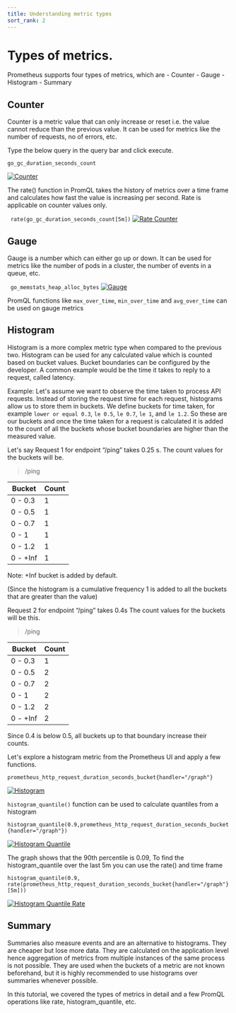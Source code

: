 ```yaml
---
title: Understanding metric types  
sort_rank: 2
---
```


# Types of metrics.

Prometheus supports four types of metrics, which are
    - Counter
    - Gauge
    - Histogram
    - Summary 

## Counter

Counter is a metric value that can only increase or reset i.e. the value cannot reduce than the previous value. It can be used for metrics like the number of requests, no of errors, etc.

Type the below query in the query bar and click execute.

<code>go\_gc\_duration\_seconds\_count</code>


[![Counter](/assets/tutorial/counter_example.png)](/assets/tutorial/counter_example.png)

The rate() function in PromQL takes the history of metrics over a time frame and calculates how fast the value is increasing per second. Rate is applicable on counter values only.

<code> rate(go\_gc\_duration\_seconds\_count[5m])</code>
[![Rate Counter](/assets/tutorial/rate_example.png)](/assets/tutorial/rate_example.png)

## Gauge

Gauge is a number which can either go up or down. It can be used for metrics like the number of pods in a cluster, the number of events in a queue, etc.

<code> go\_memstats\_heap\_alloc\_bytes</code>
[![Gauge](/assets/tutorial/gauge_example.png)](/assets/tutorial/gauge_example.png)

PromQL functions like `max_over_time`, `min_over_time` and `avg_over_time` can be used on gauge metrics

## Histogram

Histogram is a more complex metric type when compared to the previous two. Histogram can be used for any calculated value which is counted based on bucket values. Bucket boundaries can be configured by the developer. A common example would be the time it takes to reply to a request, called latency.

Example: Let's assume we want to observe the time taken to process API requests. Instead of storing the request time for each request, histograms allow us to store them in buckets. We define buckets for time taken, for example `lower or equal 0.3`, `le 0.5`, `le 0.7`, `le 1`, and `le 1.2`. So these are our buckets and once the time taken for a request is calculated it is added to the count of all the buckets whose bucket boundaries are higher than the measured value.

Let's say Request 1 for endpoint “/ping” takes 0.25 s. The count values for the buckets will be.

> /ping

| Bucket    | Count |
| --------- | ----- |
| 0 - 0.3   | 1     |
| 0 - 0.5   | 1     |
| 0 - 0.7   | 1     |
| 0 - 1     | 1     |
| 0 - 1.2   | 1     |
| 0 - +Inf  | 1     |

Note: +Inf bucket is added by default.

(Since the histogram is a cumulative frequency 1 is added to all the buckets that are greater than the value)

Request 2 for endpoint “/ping” takes 0.4s The count values for the buckets will be this.

> /ping

| Bucket    | Count |
| --------- | ----- |
| 0 - 0.3   | 1     |
| 0 - 0.5   | 2     |
| 0 - 0.7   | 2     |
| 0 - 1     | 2     |
| 0 - 1.2   | 2     |
| 0 - +Inf  | 2     |

Since 0.4 is below 0.5, all buckets up to that boundary increase their counts.

Let's explore a histogram metric from the Prometheus UI and apply a few functions.

<code>prometheus\_http\_request\_duration\_seconds\_bucket{handler="/graph"}</code>

[![Histogram](/assets/tutorial/histogram_example.png)](/assets/tutorial/histogram_example.png)

`histogram_quantile()` function can be used to calculate quantiles from a histogram

<code>histogram\_quantile(0.9,prometheus\_http\_request\_duration\_seconds\_bucket{handler="/graph"})</code>

[![Histogram Quantile](/assets/tutorial/histogram_quantile_example.png)](/assets/tutorial/histogram_quantile_example.png)

The graph shows that the 90th percentile is 0.09, To find the histogram_quantile over the last 5m you can use the rate() and time frame

<code>histogram_quantile(0.9, rate(prometheus\_http\_request\_duration\_seconds\_bucket{handler="/graph"}[5m]))</code>

[![Histogram Quantile Rate](/assets/tutorial/histogram_rate_example.png)](/assets/tutorial/histogram_rate_example.png)


## Summary

Summaries also measure events and are an alternative to histograms. They are cheaper but lose more data. They are calculated on the application level hence aggregation of metrics from multiple instances of the same process is not possible. They are used when the buckets of a metric are not known beforehand, but it is highly recommended to use histograms over summaries whenever possible.

In this tutorial, we covered the types of metrics in detail and a few PromQL operations like rate, histogram_quantile, etc.
